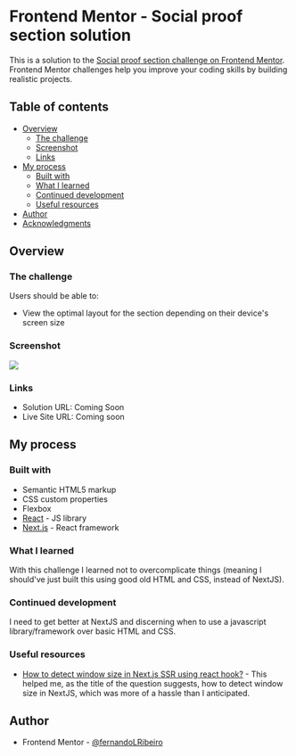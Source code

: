 # Frontend Mentor - Social proof section solution

This is a solution to the [Social proof section challenge on Frontend Mentor](https://www.frontendmentor.io/challenges/social-proof-section-6e0qTv_bA). Frontend Mentor challenges help you improve your coding skills by building realistic projects.

## Table of contents

- [Overview](#overview)
  - [The challenge](#the-challenge)
  - [Screenshot](#screenshot)
  - [Links](#links)
- [My process](#my-process)
  - [Built with](#built-with)
  - [What I learned](#what-i-learned)
  - [Continued development](#continued-development)
  - [Useful resources](#useful-resources)
- [Author](#author)
- [Acknowledgments](#acknowledgments)

## Overview

### The challenge

Users should be able to:

- View the optimal layout for the section depending on their device's screen size

### Screenshot

![](./screenshot.jpg)

### Links

- Solution URL: Coming Soon
- Live Site URL: Coming soon

## My process

### Built with

- Semantic HTML5 markup
- CSS custom properties
- Flexbox
- [React](https://reactjs.org/) - JS library
- [Next.js](https://nextjs.org/) - React framework

### What I learned

With this challenge I learned not to overcomplicate things (meaning I should've just built this using good old HTML and CSS, instead of NextJS).

### Continued development

I need to get better at NextJS and discerning when to use a javascript library/framework over basic HTML and CSS.

### Useful resources

- [How to detect window size in Next.js SSR using react hook?](https://stackoverflow.com/questions/63406435/how-to-detect-window-size-in-next-js-ssr-using-react-hook) - This helped me, as the title of the question suggests, how to detect window size in NextJS, which was more of a hassle than I anticipated.

## Author

- Frontend Mentor - [@fernandoLRibeiro](https://www.frontendmentor.io/profile/fernandoLRibeiro)
